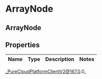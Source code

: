 # ArrayNode

## ArrayNode

## Properties

|Name | Type | Description | Notes|
|------------ | ------------- | ------------- | -------------|



_PureCloudPlatformClientV2@167.0.0_
